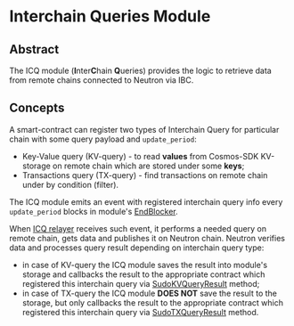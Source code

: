 # Interchain Queries Module

## Abstract

The ICQ module (**I**nter**C**hain **Q**ueries) provides the logic to retrieve data from remote chains connected to Neutron via IBC.

## Concepts

A smart-contract can register two types of Interchain Query for particular chain with some query payload and `update_period`:
* Key-Value query (KV-query) - to read **values** from Cosmos-SDK KV-storage on remote chain which are stored under some **keys**;
* Transactions query (TX-query) - find transactions on remote chain under by condition (filter).

The ICQ module emits an event with registered interchain query info every `update_period` blocks in module's [EndBlocker](https://github.com/neutron-org/neutron/blob/4313d35f8082dc124c5fe9491870720bbd3a5052/x/interchainqueries/keeper/abci.go#L14).

When [ICQ relayer](/relaying/icq-relayer-guide) receives such event, it performs a needed query on remote chain, gets data and publishes it on Neutron chain.
Neutron verifies data and processes query result depending on interchain query type:
* in case of KV-query the ICQ module saves the result into module's storage and callbacks the result to the appropriate contract which registered this interchain query via [SudoKVQueryResult](https://github.com/neutron-org/neutron/blob/4313d35f8082dc124c5fe9491870720bbd3a5052/internal/sudo/sudo.go#L265) method;
* in case of TX-query the ICQ module **DOES NOT** save the result to the storage, but only callbacks the result to the appropriate contract which registered this interchain query via [SudoTXQueryResult](https://github.com/neutron-org/neutron/blob/4313d35f8082dc124c5fe9491870720bbd3a5052/internal/sudo/sudo.go#L227) method.
